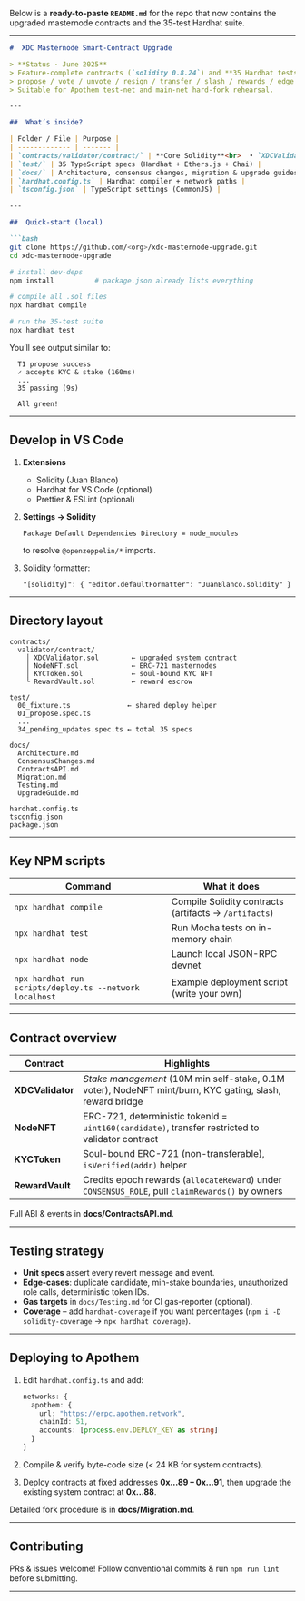 Below is a **ready-to-paste `README.md`** for the repo that now contains the upgraded masternode contracts and the 35-test Hardhat suite.

---

````markdown
#  XDC Masternode Smart-Contract Upgrade

> **Status · June 2025**  
> Feature-complete contracts (`solidity 0.8.24`) and **35 Hardhat tests** covering
> propose / vote / unvote / resign / transfer / slash / rewards / edge cases.  
> Suitable for Apothem test-net and main-net hard-fork rehearsal.

---

##  What’s inside?

| Folder / File | Purpose |
| ------------- | ------- |
| `contracts/validator/contract/` | **Core Solidity**<br>  • `XDCValidator.sol` – system contract (stake ledger)<br>  • `NodeNFT.sol` – ERC-721 tokenises masternodes<br>  • `KYCToken.sol` – soul-bound KYC proof<br>  • `RewardVault.sol` – escrows & pays epoch rewards |
| `test/` | 35 TypeScript specs (Hardhat + Ethers.js + Chai) |
| `docs/` | Architecture, consensus changes, migration & upgrade guides |
| `hardhat.config.ts` | Hardhat compiler + network paths |
| `tsconfig.json` | TypeScript settings (CommonJS) |

---

##  Quick-start (local)

```bash
git clone https://github.com/<org>/xdc-masternode-upgrade.git
cd xdc-masternode-upgrade

# install dev-deps
npm install          # package.json already lists everything

# compile all .sol files
npx hardhat compile

# run the 35-test suite
npx hardhat test
````

You’ll see output similar to:

```
  T1 propose success
  ✓ accepts KYC & stake (160ms)
  ...
  35 passing (9s)

  All green!
```

---

##  Develop in VS Code

1. **Extensions**

   * Solidity (Juan Blanco)
   * Hardhat for VS Code (optional)
   * Prettier & ESLint (optional)

2. **Settings → Solidity**

   ```
   Package Default Dependencies Directory = node_modules
   ```

   to resolve `@openzeppelin/*` imports.

3. Solidity formatter:

   ```
   "[solidity]": { "editor.defaultFormatter": "JuanBlanco.solidity" }
   ```

---

##  Directory layout

```
contracts/
  validator/contract/
    │ XDCValidator.sol        ← upgraded system contract
    │ NodeNFT.sol             ← ERC-721 masternodes
    │ KYCToken.sol            ← soul-bound KYC NFT
    └ RewardVault.sol         ← reward escrow

test/
  00_fixture.ts              ← shared deploy helper
  01_propose.spec.ts
  ...
  34_pending_updates.spec.ts ← total 35 specs

docs/
  Architecture.md
  ConsensusChanges.md
  ContractsAPI.md
  Migration.md
  Testing.md
  UpgradeGuide.md

hardhat.config.ts
tsconfig.json
package.json
```

---

##  Key NPM scripts

| Command                                                 | What it does                                          |
| ------------------------------------------------------- | ----------------------------------------------------- |
| `npx hardhat compile`                                   | Compile Solidity contracts (artifacts → `/artifacts`) |
| `npx hardhat test`                                      | Run Mocha tests on in-memory chain                    |
| `npx hardhat node`                                      | Launch local JSON-RPC devnet                          |
| `npx hardhat run scripts/deploy.ts --network localhost` | Example deployment script (write your own)            |

---

##  Contract overview

| Contract         | Highlights                                                                                               |
| ---------------- | -------------------------------------------------------------------------------------------------------- |
| **XDCValidator** | *Stake management* (10M min self-stake, 0.1M voter), NodeNFT mint/burn, KYC gating, slash, reward bridge |
| **NodeNFT**      | ERC-721, deterministic tokenId = `uint160(candidate)`, transfer restricted to validator contract         |
| **KYCToken**     | Soul-bound ERC-721 (non-transferable), `isVerified(addr)` helper                                         |
| **RewardVault**  | Credits epoch rewards (`allocateReward`) under `CONSENSUS_ROLE`, pull `claimRewards()` by owners         |

Full ABI & events in **docs/ContractsAPI.md**.

---

##  Testing strategy

* **Unit specs** assert every revert message and event.
* **Edge-cases**: duplicate candidate, min-stake boundaries, unauthorized role calls, deterministic token IDs.
* **Gas targets** in `docs/Testing.md` for CI gas-reporter (optional).
* **Coverage** – add `hardhat-coverage` if you want percentages (`npm i -D solidity-coverage` → `npx hardhat coverage`).

---

##  Deploying to Apothem

1. Edit `hardhat.config.ts` and add:

   ```ts
   networks: {
     apothem: {
       url: "https://erpc.apothem.network",
       chainId: 51,
       accounts: [process.env.DEPLOY_KEY as string]
     }
   }
   ```

2. Compile & verify byte-code size (< 24 KB for system contracts).

3. Deploy contracts at fixed addresses **0x…89 – 0x…91**, then upgrade the
   existing system contract at **0x…88**.

Detailed fork procedure is in **docs/Migration.md**.

---

##  Contributing

PRs & issues welcome!
Follow conventional commits & run `npm run lint` before submitting.

---
